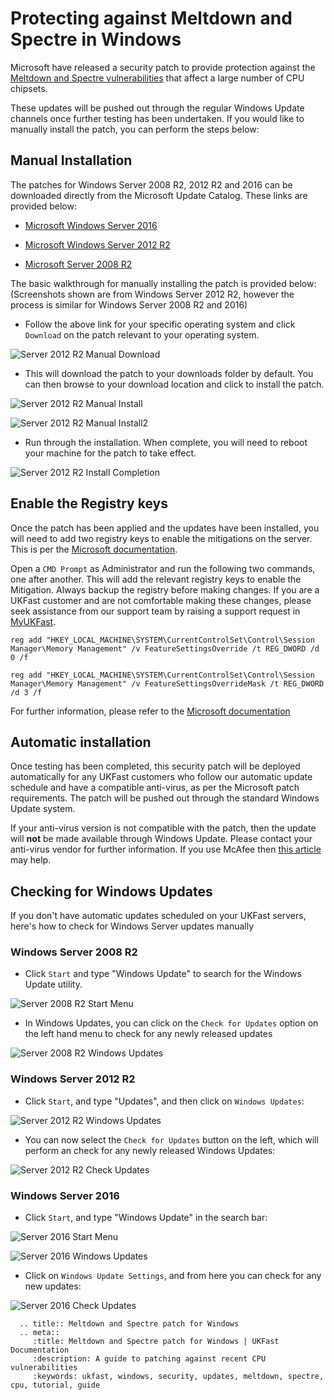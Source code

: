 # Protecting against Meltdown and Spectre in Windows

Microsoft have released a security patch to provide protection against the [Meltdown and Spectre vulnerabilities](/security/meltdown) that affect a large number of CPU chipsets.

These updates will be pushed out through the regular Windows Update channels once further testing has been undertaken. If you would like to manually install the patch, you can perform the steps below:

## Manual Installation

The patches for Windows Server 2008 R2, 2012 R2 and 2016 can be downloaded directly from the Microsoft Update Catalog. These links are provided below:

* [Microsoft Windows Server 2016](https://www.catalog.update.microsoft.com/Search.aspx?q=KB4056890)

* [Microsoft Windows Server 2012 R2](https://www.catalog.update.microsoft.com/Search.aspx?q=KB4056898)

* [Microsoft Server 2008 R2](https://www.catalog.update.microsoft.com/Search.aspx?q=KB4056897)


The basic walkthrough for manually installing the patch is provided below:
(Screenshots shown are from Windows Server 2012 R2, however the process is similar for Windows Server 2008 R2 and 2016)

* Follow the above link for your specific operating system and click `Download` on the patch relevant to your operating system.

![Server 2012 R2 Manual Download](Images/meltdownpatch/2012r2-UpdateCatalog1.png)

* This will download the patch to your downloads folder by default. You can then browse to your download location and click to install the patch.

![Server 2012 R2 Manual Install](Images/meltdownpatch/2012r2-UpdateCatalog2.png)

![Server 2012 R2 Manual Install2](Images/meltdownpatch/2012r2-UpdateCatalog3.png)

* Run through the installation. When complete, you will need to reboot your machine for the patch to take effect.

![Server 2012 R2 Install Completion](Images/meltdownpatch/2012r2-installcomplete.png)


## Enable the Registry keys

Once the patch has been applied and the updates have been installed, you will need to add two registry keys to enable the mitigations on the server. This is per the [Microsoft documentation](https://support.microsoft.com/en-us/help/4072698/windows-server-guidance-to-protect-against-the-speculative-execution-s).

Open a `CMD Prompt` as Administrator and run the following two commands, one after another. This will add the relevant registry keys to enable the Mitigation.  Always backup the registry before making changes.  If you are a UKFast customer and are not comfortable making these changes, please seek assistance from our support team by raising a support request in [MyUKFast](https://my.ukfast.co.uk/pss/add.php). 

```
reg add "HKEY_LOCAL_MACHINE\SYSTEM\CurrentControlSet\Control\Session Manager\Memory Management" /v FeatureSettingsOverride /t REG_DWORD /d 0 /f

reg add "HKEY_LOCAL_MACHINE\SYSTEM\CurrentControlSet\Control\Session Manager\Memory Management" /v FeatureSettingsOverrideMask /t REG_DWORD /d 3 /f
```

For further information, please refer to the [Microsoft documentation](https://support.microsoft.com/en-us/help/4072698/windows-server-guidance-to-protect-against-the-speculative-execution-s)


## Automatic installation

Once testing has been completed, this security patch will be deployed automatically for any UKFast customers who follow our automatic update schedule and have a compatible anti-virus, as per the Microsoft patch requirements. The patch will be pushed out through the standard Windows Update system. 

If your anti-virus version is not compatible with the patch, then the update will **not** be made available through Windows Update. Please contact your anti-virus vendor for further information.  If you use McAfee then [this article](https://kc.mcafee.com/corporate/index?page=content&id=KB90167) may help.

## Checking for Windows Updates

If you don't have automatic updates scheduled on your UKFast servers, here's how to check for Windows Server updates manually

### Windows Server 2008 R2

* Click `Start` and type "Windows Update" to search for the Windows Update utility.

![Server 2008 R2 Start Menu](Images/meltdownpatch/2008-WindowsUpdates1.PNG)

* In Windows Updates, you can click on the `Check for Updates` option on the left hand menu to check for any newly released updates

![Server 2008 R2 Windows Updates](Images/meltdownpatch/2008-WindowsUpdates2.PNG)

### Windows Server 2012 R2

* Click `Start`, and type "Updates", and then click on `Windows Updates`:

![Server 2012 R2 Windows Updates](Images/meltdownpatch/2012r2-controlAlt.png)

* You can now select the `Check for Updates` button on the left, which will perform an check for any newly released Windows Updates:

![Server 2012 R2 Check Updates](Images/meltdownpatch/2012r2-control4.png)

### Windows Server 2016

* Click `Start`, and type "Windows Update" in the search bar:

![Server 2016 Start Menu](Images/meltdownpatch/2016-WindowsUpdate1.png)

![Server 2016 Windows Updates](Images/meltdownpatch/2016-WindowsUpdate2.png)

* Click on `Windows Update Settings`, and from here you can check for any new updates:

![Server 2016 Check Updates](Images/meltdownpatch/2016-WindowsUpdate3.png)


```eval_rst
  .. title:: Meltdown and Spectre patch for Windows
  .. meta::
     :title: Meltdown and Spectre patch for Windows | UKFast Documentation
     :description: A guide to patching against recent CPU vulnerabilities
     :keywords: ukfast, windows, security, updates, meltdown, spectre, cpu, tutorial, guide
